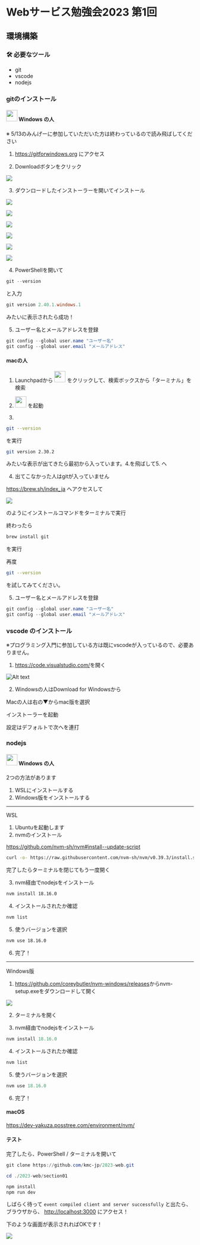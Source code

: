 # Webサービス勉強会2023 第1回

## 環境構築

### 🛠️ 必要なツール

- git
- vscode
- nodejs

### gitのインストール

#### <img src="https://upload.wikimedia.org/wikipedia/commons/thumb/8/87/Windows_logo_-_2021.svg/768px-Windows_logo_-_2021.svg.png" height="30" width="30"> Windows の人

※ 5/13のみんげーに参加していただいた方は終わっているので読み飛ばしてください

1. <https://gitforwindows.org> にアクセス

2. Downloadボタンをクリック

![](../resources/2023-05-14_12h52_49.png)

3. ダウンロードしたインストーラーを開いてインストール

![](../resources/2023-05-14_12h58_44.png)

![](../resources/2023-05-14_12h58_58.png)

![](../resources/2023-05-14_12h59_07.png)

![](../resources/2023-05-14_12h59_17.png)

![](../resources/2023-05-14_12h59_26.png)

![](../resources/gitfinish.png)

4. PowerShellを開いて

```powershell
git --version
```

と入力

```powershell
git version 2.40.1.windows.1
```

みたいに表示されたら成功！

5. ユーザー名とメールアドレスを登録

```powershell
git config --global user.name "ユーザー名"
git config --global user.email "メールアドレス"
```

#### macの人

1. Launchpadから <img src="https://help.apple.com/assets/63D8162D4F5E9E311D0CFA28/63D816334F5E9E311D0CFA30/ja_JP/a1f94c9ca0de21571b88a8bf9aef36b8.png" alt="" height="30" width="30"> をクリックして、検索ボックスから「ターミナル」を検索

2. <img src="https://help.apple.com/assets/63D8162D4F5E9E311D0CFA28/63D816334F5E9E311D0CFA30/ja_JP/20f5edbfdfa0bd8ad4c4c6452e5b6761.png" alt="" height="30" width="30"> を起動

3. 

```zsh
git --version
```

を実行

```zsh
git version 2.30.2
```

みたいな表示が出てきたら最初から入っています。4.を飛ばして5. へ

4. 出てこなかった人はgitが入っていません

<https://brew.sh/index_ja> へアクセスして

![](../resources/2023-05-14_13h17_53.png)

のようにインストールコマンドをターミナルで実行

終わったら

```zsh
brew install git
```

を実行

再度

```zsh
git --version
```

を試してみてください。

5. ユーザー名とメールアドレスを登録

```powershell
git config --global user.name "ユーザー名"
git config --global user.email "メールアドレス"
```

### vscode のインストール

※プログラミング入門に参加している方は既にvscodeが入っているので、必要ありません。

1. <https://code.visualstudio.com/>を開く

![Alt text](../resources/2023-05-14_16h03_05.png)

2. Windowsの人はDownload for Windowsから

Macの人は右の▼からmac版を選択

インストーラーを起動

設定はデフォルトで次へを連打

### nodejs

#### <img src="https://upload.wikimedia.org/wikipedia/commons/thumb/8/87/Windows_logo_-_2021.svg/768px-Windows_logo_-_2021.svg.png" height="30" width="30"> Windows の人

2つの方法があります

1. WSLにインストールする
2. Windows版をインストールする

---
WSL

1. Ubuntuを起動します
2. nvmのインストール

<https://github.com/nvm-sh/nvm#install--update-script>

```bash
curl -o- https://raw.githubusercontent.com/nvm-sh/nvm/v0.39.3/install.sh | bash
```

完了したらターミナルを閉じてもう一度開く

3. nvm経由でnodejsをインストール

```bash
nvm install 18.16.0
```

4. インストールされたか確認

```bash
nvm list
```

5. 使うバージョンを選択

```bash
nvm use 18.16.0
```

6. 完了！

---
Windows版

1. <https://github.com/coreybutler/nvm-windows/releases>からnvm-setup.exeをダウンロードして開く

![](../resources/2023-05-14_18h14_32.png)

2. ターミナルを開く

3. nvm経由でnodejsをインストール

```powershell
nvm install 18.16.0
```

4. インストールされたか確認

```powershell
nvm list
```

5. 使うバージョンを選択

```powershell
nvm use 18.16.0
```

6. 完了！


#### macOS

https://dev-yakuza.posstree.com/environment/nvm/


#### テスト

完了したら、PowerShell / ターミナルを開いて

```powershell
git clone https://github.com/kmc-jp/2023-web.git
```

```powershell
cd ./2023-web/section01
```

```powershell
npm install
npm run dev
```

しばらく待って `event compiled client and server successfully` と出たら、ブラウザから、 <http://localhost:3000> にアクセス！

下のような画面が表示されればOKです！

![](../resources/2023-05-14_19h00_19.png)
